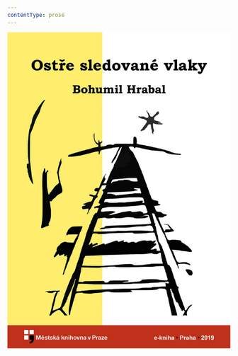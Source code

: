 ```yaml
---
contentType: prose
---
```


<section>

![obalka_ostre_sledovane_vlaky.jpg](./resources/obalka_ostre_sledovane_fmt.jpeg)

</section>

